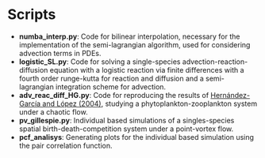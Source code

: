 # Scripts

* **numba_interp.py**: Code for bilinear interpolation, necessary for the implementation of the semi-lagrangian algorithm, used for considering advection terms in PDEs.
* **logistic_SL.py**: Code for solving a single-species advection-reaction-diffusion equation with a logistic reaction via finite differences with a fourth order runge-kutta for reaction and diffusion and a semi-lagrangian integration scheme for advection.
* **adv_reac_diff_HG.py**: Code for reproducing the results of [Hernández-García and López (2004)](https://doi.org/10.1016/j.ecocom.2004.05.002), studying a phytoplankton-zooplankton system under a chaotic flow.
* **pv_gillespie.py**: Individual based simulations of a singles-species spatial birth-death-competition system under a point-vortex flow.
* **pcf_analisys**: Generating plots for the individual based simulation using the pair correlation function.